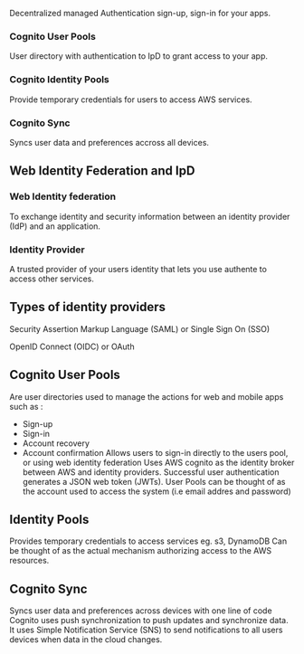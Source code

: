 Decentralized managed Authentication sign-up, sign-in for your apps. 

### Cognito User Pools
User directory with authentication to IpD to grant access to your app.

### Cognito Identity Pools
Provide temporary credentials for users to access AWS services.

### Cognito Sync
Syncs user data and preferences accross all devices.

## Web Identity Federation and IpD

### Web Identity federation
To exchange identity and security information between an identity provider (IdP) and an application.

### Identity Provider
A trusted provider of your users identity that lets you use authente to access other services.

## Types of identity providers

Security Assertion Markup Language (SAML) or Single Sign On (SSO)

OpenID Connect (OIDC) or OAuth


## Cognito User Pools
Are user directories used to manage the actions for web and mobile apps such as :
 - Sign-up
 - Sign-in 
 - Account recovery
 - Account confirmation
Allows users to sign-in directly to the users pool, or using web identity federation
Uses AWS cognito as the identity broker between AWS and identity providers.
Successful user authentication generates a JSON web token (JWTs).
User Pools can be thought of as the account used to access the system (i.e email addres and password)

## Identity Pools
Provides temporary credentials to access services eg. s3, DynamoDB 
Can be thought of as the actual mechanism authorizing access to the AWS resources.

## Cognito Sync
Syncs user data and preferences across devices with one line of code 
Cognito uses push synchronization to push updates and synchronize data. 
It uses Simple Notification Service (SNS) to send notifications to all users devices when data in the cloud changes.